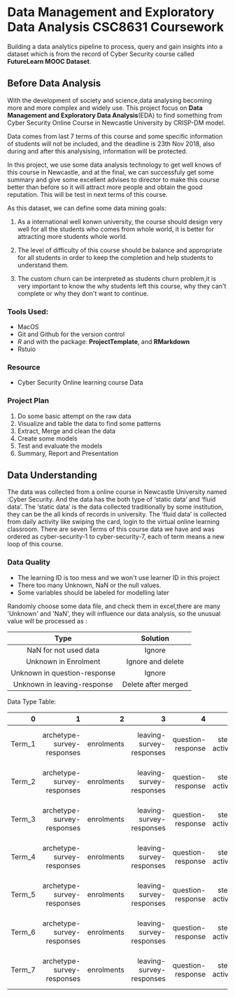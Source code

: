 # Data Management and Exploratory Data Analysis CSC8631 Coursework

Building a data analytics pipeline to process, query and gain insights into a dataset which is from the record of Cyber Security course called **FutureLearn MOOC Dataset**. 


## Before Data Analysis
With the development of society and science,data analysing becoming more and more complex and widely use. This project focus on **Data Management and Exploratory Data Analysis**(EDA) to find something from Cyber Security Online Course in Newcastle University by CRISP-DM model.

Data comes from last 7 terms of this course and some specific information of students will not be included, and the deadline is 23th Nov 2018, also during and after this analysising, information will be protected.


In this project, we use some data analysis technology to get well knows of this course in Newcastle, and at the final, we can successfuly get some summary and give some excellent advises to director to make this course better than before so it will attract more people and obtain the good reputation. This will be test in next terms of this course.


As this dataset, we can define some data mining goals:
1. As a international well konwn university, the course should design very well for all the students who comes from whole world, it is better for attracting more students whole world.

2. The level of difficulty of this course should be balance and appropriate for all students in order to keep the completion and help students to understand them.

3. The custom churn can be interpreted as students churn problem,it is very important to know the why students left this course, why they can't complete or why they don't want to continue. 

### Tools Used:
- MacOS
- Git and Github for the version control
- *R* and with the package: **ProjectTemplate**, and **RMarkdown**
- Rstuio


### Resource
- Cyber Security Online learning course Data


### Project Plan
1. Do some basic attempt on the raw data
2. Visualize and table the data to find some patterns
3. Extract, Merge and clean the data
4. Create some models
5. Test and evaluate the models
6. Summary, Report and Presentation


## Data Understanding
The data was collected from a online course in Newcastle University named :Cyber Security. And the data has the both type of ‘static data’ and ‘fluid data’. The ‘static data’ is the data collected traditionally by some institution, they can be the all kinds of records in university. The ‘fluid data’ is collected from daily activity like swiping the card, login to the virtual online learning classroom. There are seven Terms of this course data we have and was ordered as cyber-security-1 to cyber-security-7, each of term means a new loop of this course.

### Data Quality
- The learning ID is too mess and we won't use learner ID in this project
- There too many Unknown, NaN or the null values.
- Some variables should be labeled for modelling later

Randomly choose some data file, and check them in excel,there are many 'Unknown' and 'NaN', they will influence our data analysis, so the unusual value will be processed as :

|             Type             |      Solution       |
| :--------------------------: | :-----------------: |
|    NaN for not used data     |       Ignore        |
|     Unknown in Enrolment     |  Ignore and delete  |
| Unknown in question-response |       Ignore        |
| Unknown in leaving-response  | Delete after merged |



[^The categorical data from the table can be processed, the Unknown continuouse values will be replaced by median values of this column because of the robust poperty.And why some unusual value were just ignore because we won&#39;t use them.]: 


Data Type Table:

|      0 |                          1 |          2 |                        3 |                 4 |             5 |                                 6 |                                 7 |                                   |
| -----: | -------------------------: | ---------: | -----------------------: | ----------------: | ------------: | --------------------------------: | --------------------------------: | --------------------------------- |
| Term_1 | archetype-survey-responses | enrolments | leaving-survey-responses | question-response | step-activity | weekly-sentiment-survey-responses |                              None | None                              |
| Term_2 | archetype-survey-responses | enrolments | leaving-survey-responses | question-response | step-activity |                      team-members | weekly-sentiment-survey-responses | None                              |
| Term_3 | archetype-survey-responses | enrolments | leaving-survey-responses | question-response | step-activity |                      team-members |                       video-stats | weekly-sentiment-survey-responses |
| Term_4 | archetype-survey-responses | enrolments | leaving-survey-responses | question-response | step-activity |                      team-members |                       video-stats | weekly-sentiment-survey-responses |
| Term_5 | archetype-survey-responses | enrolments | leaving-survey-responses | question-response | step-activity |                      team-members |                       video-stats | weekly-sentiment-survey-responses |
| Term_6 | archetype-survey-responses | enrolments | leaving-survey-responses | question-response | step-activity |                      team-members |                       video-stats | weekly-sentiment-survey-responses |
| Term_7 | archetype-survey-responses | enrolments | leaving-survey-responses | question-response | step-activity |                      team-members |                       video-stats | weekly-sentiment-survey-responses |


